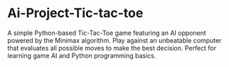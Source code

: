 # Ai-Project-Tic-tac-toe
A simple Python-based Tic-Tac-Toe game featuring an AI opponent powered by the Minimax algorithm. Play against an unbeatable computer that evaluates all possible moves to make the best decision. Perfect for learning game AI and Python programming basics.

